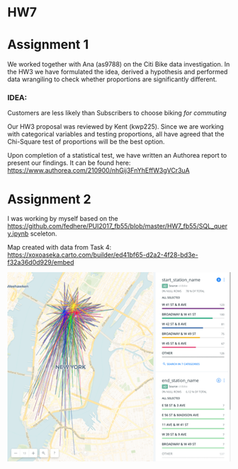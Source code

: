 # HW7

# Assignment 1
We worked together with Ana (as9788) on the Citi Bike data investigation. In the HW3 we have formulated the idea, derived a hypothesis and performed data wrangiling to check whether proportions are significantly different.
### IDEA:
Customers are less likely than Subscribers to choose biking _for commuting_

Our HW3 proposal was reviewed by Kent (kwp225). Since we are working with categorical variables and testing proportions, all have agreed that the Chi-Square test of proportions will be the best option.

Upon completion of a statistical test, we have written an Authorea report to present our findings. It can be found here:
https://www.authorea.com/210900/nhGij3FnYhEffW3gVCr3uA

# Assignment 2
I was working by myself based on the https://github.com/fedhere/PUI2017_fb55/blob/master/HW7_fb55/SQL_query.ipynb sceleton.

Map created with data from Task 4:
https://xoxoaseka.carto.com/builder/ed41bf65-d2a2-4f28-bd3e-f32a36d0d929/embed


![carto_links](/HW7_ad4336/links.png)
